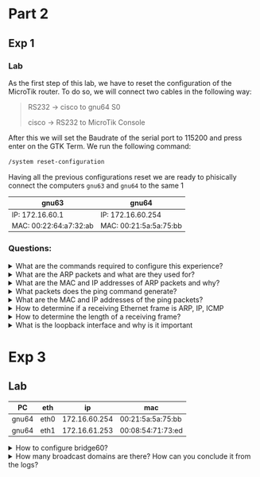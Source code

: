 # Part 2

## Exp 1

### Lab

As the first step of this lab, we have to reset the configuration of the MicroTik router. To do so, we will connect two cables in the following way:

> RS232 -> cisco to gnu64 S0
>
> cisco -> RS232 to MicroTik Console

After this we will set the Baudrate of the serial port to 115200 and press enter on the GTK Term. We run the following command:

```bash
/system reset-configuration
```

Having all the previous configurations reset we are ready to phisically connect the computers `gnu63` and `gnu64` to the same 1

| gnu63                  | gnu64                  |
| ---------------------- | ---------------------- |
| IP: 172.16.60.1        | IP: 172.16.60.254      |
| MAC: 00:22:64:a7:32:ab | MAC: 00:21:5a:5a:75:bb |

### Questions:

<details>
    <summary>What are the commands required to configure this experience?</summary>

```bash
ifconfig eth0 {ip}  # set ip address
ping {ip}           # verify connection between the current computer and the computer with {ip} address
route -n           # show the routing table
arp -a             # show all the entris of the arp table
arp -d {ip}         # delete the entry of the arp table with {ip} address
```

</details>

<details>
    <summary>What are the ARP packets and what are they used for?</summary>
    
```
ARP (Address Resolution Protocol) is a protocol that is used to find the Media Access Control (MAC) address of a network neighbour for a given IPv4 address. This command is used to manipulate or display the kernel's IPv4 network neighbour cache. 
```

</details>

<details>
    <summary>What are the MAC and IP addresses of ARP packets and why?</summary>

In the context of our experience, the IPv4 and MAC addresses of each computer are:

| Computer 1             | Computer 2             |
| ---------------------- | ---------------------- |
| MAC: 00:21:5a:5a:75:bb | MAC: 00:21:5a:61:2d:df |
| IP: 172.16.60.1        | IP: 172.16.60.254      |

| MAC address                                                                                                                                                                                                                                                                                                                                                                                               | IP address                                                                                                                                                                                                                                                                                                                                                                                                                                |
| --------------------------------------------------------------------------------------------------------------------------------------------------------------------------------------------------------------------------------------------------------------------------------------------------------------------------------------------------------------------------------------------------------- | ----------------------------------------------------------------------------------------------------------------------------------------------------------------------------------------------------------------------------------------------------------------------------------------------------------------------------------------------------------------------------------------------------------------------------------------- |
| The MAC (Media Access Control) address is a globally unique identifier that identifies a computer. It is used in the data link layer to ensure the physical address of the computer - this means it is related to the hardware. MAC addresses can't be easily found by third parties, as they are not broadcast over the internet. It is composed of 6 bytes (48 bits) and is represented in hexadecimal. | The IP (Internet Protocol) address identifies a connection between a computer and a network. It can change over time and due to the environment. It is used in the network layer to ensure the logical address of the computer - this means it is related to the software. IP addresses can be easily found by third parties, as they are broadcast over the internet. It is composed of 4 bytes (32 bits) and is represented in decimal. |


</details>
<details>
    <summary>What packets does the ping command generate?</summary>

```
The Ping command generates Address Resolution Protocol (ARP) packets.It also generates Internet Control Message Protocol (ICMP) packets. ICMP is a network layer protocol that reports errors and provides other information relevant to IP packet processing. ICMP is used by the ping command to test an IP network connection. 
```


</details>
<details>
    <summary>What are the MAC and IP addresses of the ping packets?</summary>

```
The MAC and IP addresses of the ping packets are the same as the computers that are communicating. 
```
![EXP2 GNU3-GNU4](images/pingMACIP.png)

</details>
<details>
    <summary>How to determine if a receiving Ethernet frame is ARP, IP, ICMP</summary>

```
It is possible to determine if a receiving Ethernet frame is ARP, IP, ICMP by checking WireShark capture, in Portocol column. This protocol is usually placed in the first 2 bytes of the Ethernet frame. 
``` 

</details>
<details>
    <summary>How to determine the length of a receiving frame?</summary>

```
It is possible to determine the length of a receiving frame by checking WireShark capture, in Length column. 
```
</details>
<details>
    <summary>What is the loopback interface and why is it important</summary>

```
The loopback interface is a virtual interface that is always up and available after the operating system has booted. It is used to communicate with the operating system itself. It is important because it is used to test the network software without the need for any hardware network interfaces. With this, it is possible to periodically check if the connections are working properly. 
```
</details>

# Exp 3

## Lab

| PC    | eth  | ip            | mac               |
| ----- | ---- | ------------- | ----------------- |
| gnu64 | eth0 | 172.16.60.254 | 00:21:5a:5a:75:bb |
| gnu64 | eth1 | 172.16.61.253 | 00:08:54:71:73:ed |



<details>
    <summary>How to configure bridge60? </summary>


```bash
Bridge60 is configured with the following commands:


/interface bridge add name=bridge60
/interface bridge port remove [find interface=ether9] 
/interface bridge port remove [find interface=ether17]
/interface bridge port add bridge=bridge60 interface=ether9
/interface bridge port add bridge=bridge60 interface=ether17
/interface bridge port add bridge=bridge50 interface=ether9
/interface bridge port add bridge=bridge50 interface=ether17 


This made it possible to connect the two computers(TUX3 and TUX4) to the same network,forming a smaller network. 
```

</details>
<details>
    <summary>How many broadcast domains are there? How can you conclude it from the logs?</summary>

```
Since we configured 2 bridges, we can conclude that there are 2 broadcast domains. This is because each bridge is a broadcast domain. We can conclude this from the logs because TUX3 obtained a response from TUX4, but not from TUX2. This means that TUX3 is in the same broadcast domain as TUX4, but not in the same broadcast domain as TUX2.
```

</details>